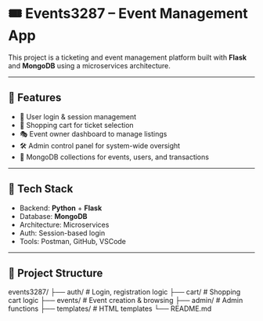 # 🎟️ Events3287 – Event Management App

This project is a ticketing and event management platform built with **Flask** and **MongoDB** using a microservices architecture.

---

## 🚀 Features

- 👤 User login & session management
- 🛒 Shopping cart for ticket selection
- 🎭 Event owner dashboard to manage listings
- 🛠 Admin control panel for system-wide oversight
- 💾 MongoDB collections for events, users, and transactions

---

## 🧱 Tech Stack

- Backend: **Python** + **Flask**
- Database: **MongoDB**
- Architecture: Microservices
- Auth: Session-based login
- Tools: Postman, GitHub, VSCode

---

## 📂 Project Structure

events3287/
├── auth/ # Login, registration logic
├── cart/ # Shopping cart logic
├── events/ # Event creation & browsing
├── admin/ # Admin functions
├── templates/ # HTML templates
└── README.md
